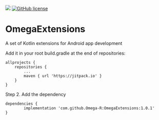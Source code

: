 [![](https://jitpack.io/v/Omega-R/OmegaExtensions.svg)](https://jitpack.io/#Omega-R/OmegaExtensions)
[![GitHub license](https://img.shields.io/github/license/mashape/apistatus.svg)](https://opensource.org/licenses/MIT)

# OmegaExtensions
A set of Kotlin extensions for Android app development


Add it in your root build.gradle at the end of repositories:

	allprojects {
		repositories {
			...
			maven { url 'https://jitpack.io' }
		}
	}
Step 2. Add the dependency

	dependencies {
	        implementation 'com.github.Omega-R:OmegaExtensions:1.0.1'
	}
